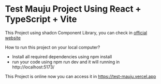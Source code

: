 # Test Mauju Project Using React + TypeScript + Vite

This Project using shadcn Component Library, you can check in [official website](https://ui.shadcn.com/)

How to run this project on your local computer?

- Install all required dependencies using npm install
- run your code using npm run dev and it will running in http://localhost:5173/

This Project is online now you can access it in https://test-mauju.vercel.app
